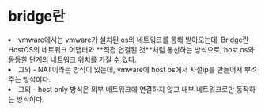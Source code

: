 # bridge란

<li>vmware에서는 vmware가 설치된 os의 네트워크를 통해 받아오는데,
Bridge란 HostOS의 네트워크 어댑터와 **직접 연결된 것**처럼 통신하는 방식으로,
host os와 동등한 단계의 네트워크 위치를 가질 수 있다.

<li>그외 - NAT이라는 방식이 있는데,
vmware에 host os에서 사설ip를 만들어서 뿌려주는 방식이다.

<li>그외 - host only 방식은
외부 네트워크에 연결하지 않고 내부 네트워크로만 동작하는 방식이다.
